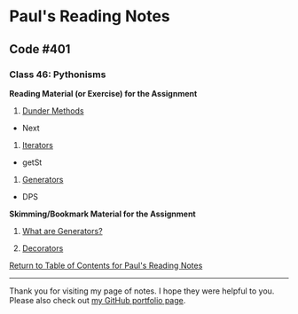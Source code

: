 # Paul's Reading Notes

## Code #401

### Class 46: Pythonisms

**Reading Material (or Exercise) for the Assignment**
1. [Dunder Methods](https://dbader.org/blog/python-dunder-methods)
- Next


1. [Iterators](https://dbader.org/blog/python-iterators)
- getSt


1. [Generators](https://dbader.org/blog/python-generators)
- DPS



**Skimming/Bookmark Material for the Assignment**
1. [What are Generators?](https://realpython.com/lessons/what-are-python-generators/)


1. [Decorators](https://realpython.com/primer-on-python-decorators/)



[Return to Table of Contents for Paul's Reading Notes](https://paul-leonard.github.io/reading-notes/ "Go back to find more notes!")



---



Thank you for visiting my page of notes.  I hope they were helpful to you.  Please also check out [my GitHub portfolio page](https://github.com/paul-leonard "Paul's GitHub Portfolio").